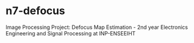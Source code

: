 # n7-defocus
Image Processing Project: Defocus Map Estimation - 2nd year Electronics Engineering and Signal Processing at INP-ENSEEIHT

